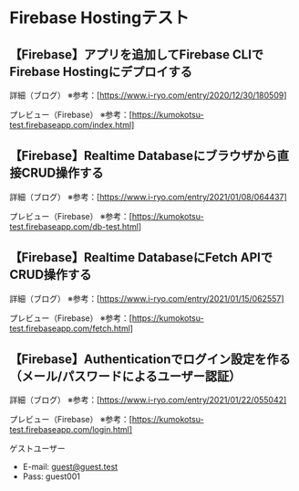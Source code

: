 # Firebase Hostingテスト

## 【Firebase】アプリを追加してFirebase CLIでFirebase Hostingにデプロイする

詳細（ブログ）
※参考：[https://www.i-ryo.com/entry/2020/12/30/180509]

プレビュー（Firebase）
※参考：[https://kumokotsu-test.firebaseapp.com/index.html]


## 【Firebase】Realtime Databaseにブラウザから直接CRUD操作する

詳細（ブログ）
※参考：[https://www.i-ryo.com/entry/2021/01/08/064437]

プレビュー（Firebase）
※参考：[https://kumokotsu-test.firebaseapp.com/db-test.html]

## 【Firebase】Realtime DatabaseにFetch APIでCRUD操作する

詳細（ブログ）
※参考：[https://www.i-ryo.com/entry/2021/01/15/062557]

プレビュー（Firebase）
※参考：[https://kumokotsu-test.firebaseapp.com/fetch.html]

## 【Firebase】Authenticationでログイン設定を作る（メール/パスワードによるユーザー認証）

詳細（ブログ）
※参考：[https://www.i-ryo.com/entry/2021/01/22/055042]

プレビュー（Firebase）
※参考：[https://kumokotsu-test.firebaseapp.com/login.html]

ゲストユーザー
* E-mail: guest@guest.test
* Pass: guest001
